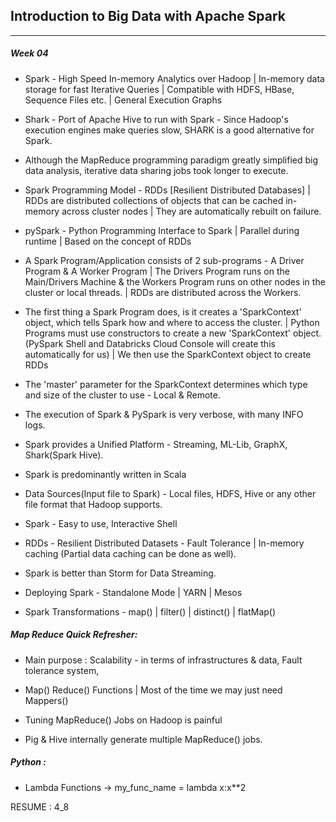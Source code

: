 ## Introduction to Big Data with Apache Spark
----------------------------------------------


##### Week 04

* Spark - High Speed In-memory Analytics over Hadoop | In-memory data storage for fast Iterative Queries | Compatible with HDFS, HBase, Sequence Files etc. | General Execution Graphs

* Shark - Port of Apache Hive to run with Spark - Since Hadoop's execution engines make queries slow, SHARK is a good alternative for Spark.

* Although the MapReduce programming paradigm greatly simplified big data analysis, iterative data sharing jobs took longer to execute.

* Spark Programming Model - RDDs [Resilient Distributed Databases] | RDDs are distributed collections of objects that can be cached in-memory across cluster nodes | They are automatically rebuilt on failure.

* pySpark - Python Programming Interface to Spark | Parallel during runtime | Based on the concept of RDDs  

* A Spark Program/Application consists of 2 sub-programs - A Driver Program & A Worker Program | The Drivers Program runs on the Main/Drivers Machine & the Workers Program runs on other nodes in the cluster or local threads. | RDDs are distributed across the Workers.

* The first thing a Spark Program does, is it creates a 'SparkContext' object, which tells Spark how and where to access the cluster. | Python Programs must use constructors to create a new 'SparkContext' object. (PySpark Shell and Databricks Cloud Console will create this automatically for us) | We then use the SparkContext object to create RDDs

* The 'master' parameter for the SparkContext determines which type and size of the cluster to use - Local & Remote.

* The execution of Spark & PySpark is very verbose, with many INFO logs.

* Spark provides a Unified Platform - Streaming, ML-Lib, GraphX, Shark(Spark Hive).

* Spark is predominantly written in Scala

* Data Sources(Input file to Spark) - Local files, HDFS, Hive or any other file format that Hadoop supports.

* Spark - Easy to use, Interactive Shell

* RDDs - Resilient Distributed Datasets - Fault Tolerance | In-memory caching (Partial data caching can be done as well).

* Spark is better than Storm for Data Streaming.

* Deploying Spark - Standalone Mode | YARN | Mesos

* Spark Transformations - map() | filter() | distinct() | flatMap() 








##### Map Reduce Quick Refresher: 

* Main purpose : Scalability - in terms of infrastructures & data, Fault tolerance system,

* Map() Reduce() Functions | Most of the time we may just need Mappers()

* Tuning MapReduce() Jobs on Hadoop is painful

* Pig & Hive internally generate multiple MapReduce() jobs.






##### Python :

* Lambda Functions -> my_func_name = lambda x:x**2
















RESUME : 4_8
